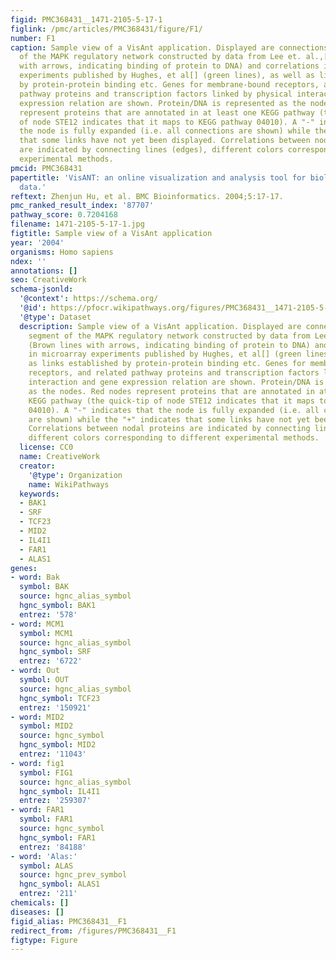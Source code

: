 ```yaml
---
figid: PMC368431__1471-2105-5-17-1
figlink: /pmc/articles/PMC368431/figure/F1/
number: F1
caption: Sample view of a VisAnt application. Displayed are connections in a segment
  of the MAPK regulatory network constructed by data from Lee et. al.,[] (Brown lines
  with arrows, indicating binding of protein to DNA) and correlations in microarray
  experiments published by Hughes, et al[] (green lines), as well as links established
  by protein-protein binding etc. Genes for membrane-bound receptors, and related
  pathway proteins and transcription factors linked by physical interaction and gene
  expression relation are shown. Protein/DNA is represented as the nodes. Red nodes
  represent proteins that are annotated in at least one KEGG pathway (the quick-tip
  of node STE12 indicates that it maps to KEGG pathway 04010). A "-" indicates that
  the node is fully expanded (i.e. all connections are shown) while the "+" indicates
  that some links have not yet been displayed. Correlations between nodal proteins
  are indicated by connecting lines (edges), different colors corresponding to different
  experimental methods.
pmcid: PMC368431
papertitle: 'VisANT: an online visualization and analysis tool for biological interaction
  data.'
reftext: Zhenjun Hu, et al. BMC Bioinformatics. 2004;5:17-17.
pmc_ranked_result_index: '87707'
pathway_score: 0.7204168
filename: 1471-2105-5-17-1.jpg
figtitle: Sample view of a VisAnt application
year: '2004'
organisms: Homo sapiens
ndex: ''
annotations: []
seo: CreativeWork
schema-jsonld:
  '@context': https://schema.org/
  '@id': https://pfocr.wikipathways.org/figures/PMC368431__1471-2105-5-17-1.html
  '@type': Dataset
  description: Sample view of a VisAnt application. Displayed are connections in a
    segment of the MAPK regulatory network constructed by data from Lee et. al.,[]
    (Brown lines with arrows, indicating binding of protein to DNA) and correlations
    in microarray experiments published by Hughes, et al[] (green lines), as well
    as links established by protein-protein binding etc. Genes for membrane-bound
    receptors, and related pathway proteins and transcription factors linked by physical
    interaction and gene expression relation are shown. Protein/DNA is represented
    as the nodes. Red nodes represent proteins that are annotated in at least one
    KEGG pathway (the quick-tip of node STE12 indicates that it maps to KEGG pathway
    04010). A "-" indicates that the node is fully expanded (i.e. all connections
    are shown) while the "+" indicates that some links have not yet been displayed.
    Correlations between nodal proteins are indicated by connecting lines (edges),
    different colors corresponding to different experimental methods.
  license: CC0
  name: CreativeWork
  creator:
    '@type': Organization
    name: WikiPathways
  keywords:
  - BAK1
  - SRF
  - TCF23
  - MID2
  - IL4I1
  - FAR1
  - ALAS1
genes:
- word: Bak
  symbol: BAK
  source: hgnc_alias_symbol
  hgnc_symbol: BAK1
  entrez: '578'
- word: MCM1
  symbol: MCM1
  source: hgnc_alias_symbol
  hgnc_symbol: SRF
  entrez: '6722'
- word: Out
  symbol: OUT
  source: hgnc_alias_symbol
  hgnc_symbol: TCF23
  entrez: '150921'
- word: MID2
  symbol: MID2
  source: hgnc_symbol
  hgnc_symbol: MID2
  entrez: '11043'
- word: fig1
  symbol: FIG1
  source: hgnc_alias_symbol
  hgnc_symbol: IL4I1
  entrez: '259307'
- word: FAR1
  symbol: FAR1
  source: hgnc_symbol
  hgnc_symbol: FAR1
  entrez: '84188'
- word: 'Alas:'
  symbol: ALAS
  source: hgnc_prev_symbol
  hgnc_symbol: ALAS1
  entrez: '211'
chemicals: []
diseases: []
figid_alias: PMC368431__F1
redirect_from: /figures/PMC368431__F1
figtype: Figure
---
```

